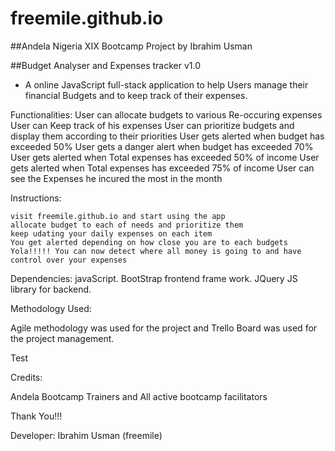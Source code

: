 # freemile.github.io
##Andela Nigeria XIX Bootcamp Project by Ibrahim Usman


##Budget Analyser and Expenses tracker v1.0

- A online JavaScript full-stack application to help Users manage their financial Budgets and to keep track of their expenses.


Functionalities:
User can allocate budgets to various Re-occuring expenses
User can Keep track of his expenses
User can prioritize budgets and display them according to their priorities
User gets alerted when budget has exceeded 50%
User gets a danger alert when budget has exceeded 70%
User gets alerted when Total expenses has exceeded 50% of income
User gets alerted when Total expenses has exceeded 75% of income
User can see the Expenses he incured the most in the month




Instructions:

    visit freemile.github.io and start using the app
    allocate budget to each of needs and prioritize them
    keep udating your daily expenses on each item
    You get alerted depending on how close you are to each budgets
    Yola!!!!! You can now detect where all money is going to and have control over your expenses
    

 

Dependencies:
javaScript.
BootStrap frontend frame work.
JQuery JS library for backend.


Methodology Used:

Agile methodology was used for the project and Trello Board was used for the project management.


Test


Credits:

Andela Bootcamp Trainers and All active bootcamp facilitators


Thank You!!!

Developer: Ibrahim Usman (freemile)
